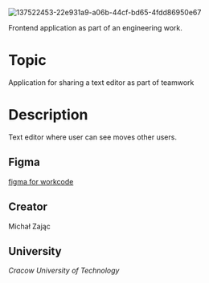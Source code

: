 ![137522453-22e931a9-a06b-44cf-bd65-4fdd86950e67](https://user-images.githubusercontent.com/50200782/138083728-af3ae747-93fa-45ec-8ecb-7fb21b9226a2.png)


Frontend application as part of an engineering work.

# Topic

Application for sharing a text editor as part of teamwork

# Description

Text editor where user can see moves other users.

## Figma

[figma for workcode](https://www.figma.com/file/ByomFUiFPhpaV4KP23rGJf/diploma-app-v2)

## Creator

Michał Zając

## University

*Cracow University of Technology*
